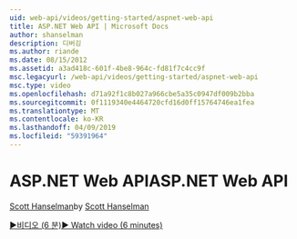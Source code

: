 ```yaml
---
uid: web-api/videos/getting-started/aspnet-web-api
title: ASP.NET Web API | Microsoft Docs
author: shanselman
description: 디버깅
ms.author: riande
ms.date: 08/15/2012
ms.assetid: a3ad418c-601f-4be8-964c-fd81f7c4cc9f
msc.legacyurl: /web-api/videos/getting-started/aspnet-web-api
msc.type: video
ms.openlocfilehash: d71a92f1c8b027a966cbe5a35c0947df009b2bba
ms.sourcegitcommit: 0f1119340e4464720cfd16d0ff15764746ea1fea
ms.translationtype: MT
ms.contentlocale: ko-KR
ms.lasthandoff: 04/09/2019
ms.locfileid: "59391964"
---
```

# <a name="aspnet-web-api"></a><span data-ttu-id="9229a-103">ASP.NET Web API</span><span class="sxs-lookup"><span data-stu-id="9229a-103">ASP.NET Web API</span></span>

<span data-ttu-id="9229a-104">[Scott Hanselman](https://github.com/shanselman)</span><span class="sxs-lookup"><span data-stu-id="9229a-104">by [Scott Hanselman](https://github.com/shanselman)</span></span>

[<span data-ttu-id="9229a-105">&#9654;비디오 (6 분)</span><span class="sxs-lookup"><span data-stu-id="9229a-105">&#9654; Watch video (6 minutes)</span></span>](https://channel9.msdn.com/Blogs/ASP-NET-Site-Videos/aspnet-web-api)
